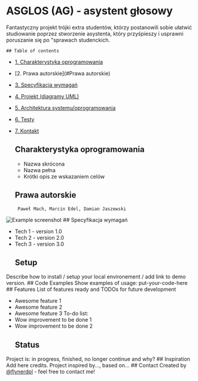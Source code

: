 # ASGLOS (AG) - asystent głosowy

Fantastyczny projekt trójki extra studentów, którzy postanowili sobie ułatwić studiowanie poprzez stworzenie asystenta, który przyśpieszy i usprawni poruszanie się po "sprawach studenckich.

	## Table of contents
* [1. Charakterystyka  oprogramowania](#general-info)
* [2. Prawa autorskie](#Prawa autorskie)
* [3. Specyfikacja wymagań](#setup)
* [4. Projekt (diagramy UML)](#features)
* [5. Architektura systemu/oprogramowania](#status)
* [6. Testy](#inspiration)
* [7. Kontakt](#contact)
	## Charakterystyka  oprogramowania
	<ul>
	   <li>Nazwa skrócona</li>
	   <li>Nazwa pełna</li>
	   <li>Krótki opis ze wskazaniem celów</li>
	</ul>
	
	## Prawa autorskie
	   Paweł Mach, Marcin Edel, Damian Jaszewski
![Example screenshot](./img/screenshot.png)
	## Specyfikacja wymagań
* Tech 1 - version 1.0
* Tech 2 - version 2.0
* Tech 3 - version 3.0
	## Setup
Describe how to install / setup your local environement / add link to demo version.
	## Code Examples
Show examples of usage:
put-your-code-here
	## Features
List of features ready and TODOs for future development
* Awesome feature 1
* Awesome feature 2
* Awesome feature 3
	To-do list:
* Wow improvement to be done 1
* Wow improvement to be done 2
	## Status
Project is: in progress, finished, no longer continue and why?
	## Inspiration
Add here credits. Project inspired by..., based on...
	## Contact
Created by [@flynerdpl](https://www.flynerd.pl/) - feel free to contact me!
